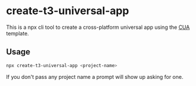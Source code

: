 # create-t3-universal-app

This is a npx cli tool to create a cross-platform universal app using the [CUA](
<https://github.com/chen-rn/CUA>) template.

## Usage

```bash
npx create-t3-universal-app <project-name>
```
If you don't pass any project name a prompt will show up asking for one.
